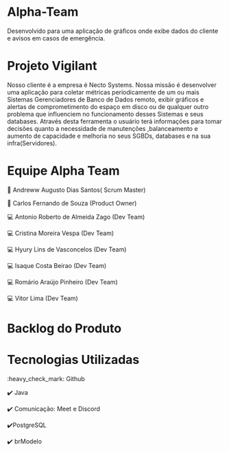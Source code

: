 # Alpha-Team
Desenvolvido para uma aplicação de gráficos onde exibe dados do
cliente e avisos em casos de emergência.

<h1>Projeto Vigilant</h1>

Nosso  cliente  é a empresa  é Necto Systems.
	Nossa missão  é  desenvolver  uma  aplicação  para  coletar  métricas periodicamente de um ou mais Sistemas Gerenciadores
        de Banco de Dados remoto, exibir  gráficos e alertas de  comprometimento do espaço em disco ou de qualquer outro problema 
        que  influenciem no funcionamento  desses  Sistemas e seus databases. Através desta ferramenta  o usuário  terá informações
        para tomar decisões quanto a necessidade  de  manutenções ,balanceamento  e  aumento   de capacidade e melhoria no seus 
        SGBDs, databases e  na sua infra(Servidores).

<h1>Equipe Alpha Team</h1>

:boy: Andreww Augusto Dias Santos( Scrum Master) 

:man:  Carlos Fernando de Souza (Product Owner) 

:computer: Antonio Roberto de Almeida Zago (Dev Team) 

:computer: Cristina Moreira Vespa (Dev Team)

:computer: Hyury Lins de Vasconcelos (Dev Team) 

:computer: Isaque Costa Beirao (Dev Team) 

:computer: Romário Araújo Pinheiro (Dev Team)

:computer: Vitor Lima (Dev Team)

<h1>Backlog do Produto</h1>


<h1>Tecnologias Utilizadas</h1>
:heavy_check_mark: Github


:heavy_check_mark: Java

:heavy_check_mark: Comunicação: Meet e Discord

:heavy_check_mark:PostgreSQL

:heavy_check_mark: brModelo